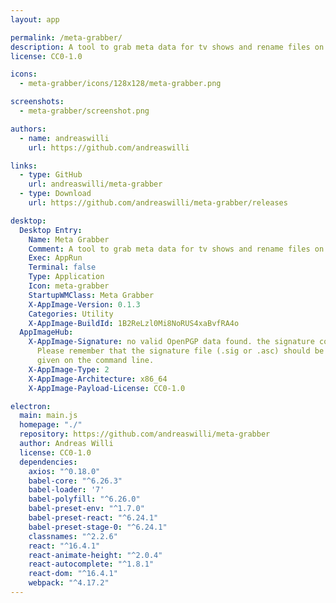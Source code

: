 ```yaml
---
layout: app

permalink: /meta-grabber/
description: A tool to grab meta data for tv shows and rename files on your hard disk.
license: CC0-1.0

icons:
  - meta-grabber/icons/128x128/meta-grabber.png

screenshots:
  - meta-grabber/screenshot.png

authors:
  - name: andreaswilli
    url: https://github.com/andreaswilli

links:
  - type: GitHub
    url: andreaswilli/meta-grabber
  - type: Download
    url: https://github.com/andreaswilli/meta-grabber/releases

desktop:
  Desktop Entry:
    Name: Meta Grabber
    Comment: A tool to grab meta data for tv shows and rename files on your hard disk.
    Exec: AppRun
    Terminal: false
    Type: Application
    Icon: meta-grabber
    StartupWMClass: Meta Grabber
    X-AppImage-Version: 0.1.3
    Categories: Utility
    X-AppImage-BuildId: 1B2ReLzl0Mi8NoRUS4xaBvfRA4o
  AppImageHub:
    X-AppImage-Signature: no valid OpenPGP data found. the signature could not be verified.
      Please remember that the signature file (.sig or .asc) should be the first file
      given on the command line.
    X-AppImage-Type: 2
    X-AppImage-Architecture: x86_64
    X-AppImage-Payload-License: CC0-1.0

electron:
  main: main.js
  homepage: "./"
  repository: https://github.com/andreaswilli/meta-grabber
  author: Andreas Willi
  license: CC0-1.0
  dependencies:
    axios: "^0.18.0"
    babel-core: "^6.26.3"
    babel-loader: '7'
    babel-polyfill: "^6.26.0"
    babel-preset-env: "^1.7.0"
    babel-preset-react: "^6.24.1"
    babel-preset-stage-0: "^6.24.1"
    classnames: "^2.2.6"
    react: "^16.4.1"
    react-animate-height: "^2.0.4"
    react-autocomplete: "^1.8.1"
    react-dom: "^16.4.1"
    webpack: "^4.17.2"
---
```


